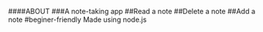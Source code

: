 ####ABOUT
###A note-taking app 
##Read a note
##Delete a note
##Add a note
#beginer-friendly
Made using node.js


